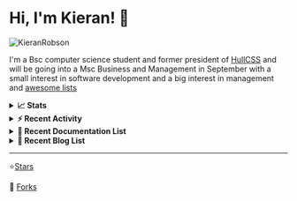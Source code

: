 
# Hi, I'm Kieran! 👋  

<p>
    <img src="https://komarev.com/ghpvc/?username=KieranRobson" alt="KieranRobson"/>       
</p>

I'm a Bsc computer science student and former president of [HullCSS](https://hullcss.org) and will be going into a Msc Business and Management in September with a small interest in software development and a big interest in management and [awesome lists](https://github.com/sindresorhus/awesome)

<!-- Stats -->
<details>
<summary><b>📈 Stats</b></summary>

![Metrics](assets/metrics.plugin.activity.svg) 

</details>


<!-- Recenet Activity -->
<details>
<summary><b>⚡ Recent Activity</b></summary>

<!--START_SECTION:activity-->
1. 💪 Opened PR [#3189](https://github.com/awesome-selfhosted/awesome-selfhosted/pull/3189) in [awesome-selfhosted/awesome-selfhosted](https://github.com/awesome-selfhosted/awesome-selfhosted)
2. ❗️ Opened issue [#54](https://github.com/nodiscc/hecat/issues/54) in [nodiscc/hecat](https://github.com/nodiscc/hecat)
3. 🗣 Commented on [#53](https://github.com/nodiscc/hecat/issues/53) in [nodiscc/hecat](https://github.com/nodiscc/hecat)
4. ❗️ Closed issue [#205](https://github.com/0x192/universal-android-debloater/issues/205) in [0x192/universal-android-debloater](https://github.com/0x192/universal-android-debloater)
5. 💪 Opened PR [#3186](https://github.com/awesome-selfhosted/awesome-selfhosted/pull/3186) in [awesome-selfhosted/awesome-selfhosted](https://github.com/awesome-selfhosted/awesome-selfhosted)
6. 🗣 Commented on [#3165](https://github.com/awesome-selfhosted/awesome-selfhosted/issues/3165) in [awesome-selfhosted/awesome-selfhosted](https://github.com/awesome-selfhosted/awesome-selfhosted)
7. 💪 Opened PR [#3185](https://github.com/awesome-selfhosted/awesome-selfhosted/pull/3185) in [awesome-selfhosted/awesome-selfhosted](https://github.com/awesome-selfhosted/awesome-selfhosted)
8. 💪 Opened PR [#194](https://github.com/techno-tim/littlelink-server/pull/194) in [techno-tim/littlelink-server](https://github.com/techno-tim/littlelink-server)
9. 💪 Opened PR [#3184](https://github.com/awesome-selfhosted/awesome-selfhosted/pull/3184) in [awesome-selfhosted/awesome-selfhosted](https://github.com/awesome-selfhosted/awesome-selfhosted)
10. 💪 Opened PR [#3183](https://github.com/awesome-selfhosted/awesome-selfhosted/pull/3183) in [awesome-selfhosted/awesome-selfhosted](https://github.com/awesome-selfhosted/awesome-selfhosted)
<!--END_SECTION:activity-->

More Activity [Here](pages/RECENT-ACTIVITY.md)
</details>



<!-- Recent Documentation List -->
<details>
  <summary><b>📰 Recent Documentation List</b></summary>
    <p>
        
<!-- BLOG-POST-LIST:START -->
- [What I Run On My VPS](https://blog.kieranrobson.com//posts/What-I-Run-On-My-VPS/)
<!-- BLOG-POST-LIST:END -->

</p>
</details>

<!-- Recent Documentation List -->
<details>
  <summary><b>📰 Recent Blog List</b></summary>
    <p>
        
<!-- BLOG-POST-LIST:START -->
<!-- BLOG-POST-LIST:END -->

</p>
</details>


-----
⭐[Stars](pages/STARRED-REPOS.md)

🍴 [Forks](https://github.com/forks-by-kieran)